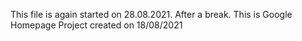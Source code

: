 This file is again started on 28.08.2021. After a break. This is Google Homepage Project created on 18/08/2021